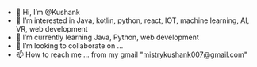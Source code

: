 - 👋 Hi, I’m @Kushank
- 👀 I’m interested in Java, kotlin, python, react, IOT, machine learning, AI, VR, web development
- 🌱 I’m currently learning Java, Python, web development
- 💞️ I’m looking to collaborate on ...
- 📫 How to reach me ... from my gmail "mistrykushank007@gmail.com"

<!---
Kushank21140/Kushank21140 is a ✨ special ✨ repository because its `README.md` (this file) appears on your GitHub profile.
You can click the Preview link to take a look at your changes.
--->
